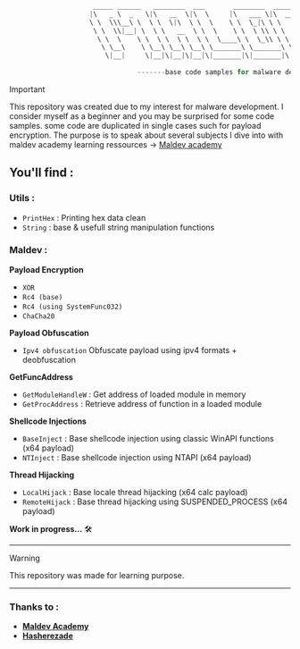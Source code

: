 ```C
                     _____ ______   ________  ___       ________  _______   ___      ___ 
                    |\   _ \  _   \|\   __  \|\  \     |\   ___ \|\  ___ \ |\  \    /  /|
                    \ \  \\\__\ \  \ \  \|\  \ \  \    \ \  \_|\ \ \   __/|\ \  \  /  / /
                     \ \  \\|__| \  \ \   __  \ \  \    \ \  \ \\ \ \  \_|/_\ \  \/  / / 
                      \ \  \    \ \  \ \  \ \  \ \  \____\ \  \_\\ \ \  \_|\ \ \    / /  
                       \ \__\    \ \__\ \__\ \__\ \_______\ \_______\ \_______\ \__/ /   
                        \|__|     \|__|\|__|\|__|\|_______|\|_______|\|_______|\|__|/    
                                                                                         
                                -------base code samples for malware dev------   

```

> [!Important]
This repository was created due to my interest for malware development. I consider myself as a beginner and you may be surprised for some code samples. some code are duplicated in single cases such for payload encryption. The purpose is to speak about several subjects I dive into with maldev academy learning ressources -> <a href="https://github.com/Maldev-Academy">Maldev academy</a>


## You'll find : 

### Utils : 

- `PrintHex` : Printing hex data clean
- `String` : base & usefull string manipulation functions

### Maldev : 

**Payload Encryption**
- `XOR`
- `Rc4 (base)`
- `Rc4 (using SystemFunc032)`
- `ChaCha20`

**Payload Obfuscation**
- `Ipv4 obfuscation` Obfuscate payload using ipv4 formats + deobfuscation

**GetFuncAddress**
- `GetModuleHandleW` : Get address of loaded module in memory
- `GetProcAddress` : Retrieve address of function in a loaded module

**Shellcode Injections**
- `BaseInject` : Base shellcode injection using classic WinAPI functions (x64 payload)
- `NTInject` : Base shellcode injection using NTAPI (x64 payload)

**Thread Hijacking**
- `LocalHijack` : Base locale thread hijacking (x64 calc payload)
- `RemoteHijack` : Base thread hijacking using SUSPENDED_PROCESS (x64 payload)

**Work in progress...** 🛠️

---

> [!Warning]
> This repository was made for learning purpose.

---

### Thanks to : 

- <strong><a href="https://github.com/orgs/Maldev-Academy/repositories">Maldev Academy</a></strong>
- <strong><a href="https://github.com/hasherezade">Hasherezade</a></strong>
